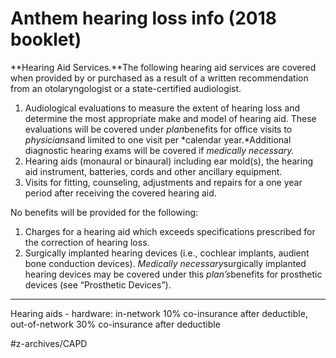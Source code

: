 # Anthem hearing loss info (2018 booklet)

**Hearing Aid Services.**The following hearing aid services are covered when provided by or purchased as a result of a written recommendation from an otolaryngologist or a state-certified audiologist. 
1. Audiological evaluations to measure the extent of hearing loss and determine the most appropriate make and model of hearing aid. These evaluations will be covered under *plan*benefits for office visits to *physicians*and limited to one visit per *calendar year.*Additional diagnostic hearing exams will be covered if *medically necessary.*
2. Hearing aids (monaural or binaural) including ear mold(s), the hearing aid instrument, batteries, cords and other ancillary equipment. 
3. Visits for fitting, counseling, adjustments and repairs for a one year period after receiving the covered hearing aid. 

No benefits will be provided for the following: 
1. Charges for a hearing aid which exceeds specifications prescribed for the correction of hearing loss. 
2. Surgically implanted hearing devices (i.e., cochlear implants, audient bone conduction devices). *Medically necessary*surgically implanted hearing devices may be covered under this *plan’s*benefits for prosthetic devices (see “Prosthetic Devices”). 

- - - -

Hearing aids - hardware: in-network 10% co-insurance after deductible, out-of-network 30% co-insurance after deductible

#z-archives/CAPD